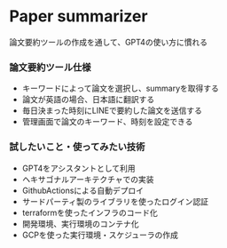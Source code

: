 # Paper summarizer
論文要約ツールの作成を通して、GPT4の使い方に慣れる
### 論文要約ツール仕様
* キーワードによって論文を選択し、summaryを取得する
* 論文が英語の場合、日本語に翻訳する
* 毎日決まった時刻にLINEで要約した論文を送信する
* 管理画面で論文のキーワード、時刻を設定できる

### 試したいこと・使ってみたい技術
* GPT4をアシスタントとして利用
* ヘキサゴナルアーキテクチャでの実装
* GithubActionsによる自動デプロイ
* サードパーティ製のライブラリを使ったログイン認証
* terraformを使ったインフラのコード化
* 開発環境、実行環境のコンテナ化
* GCPを使った実行環境・スケジューラの作成
